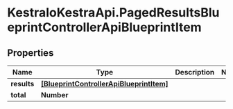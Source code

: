 # KestraIoKestraApi.PagedResultsBlueprintControllerApiBlueprintItem

## Properties

Name | Type | Description | Notes
------------ | ------------- | ------------- | -------------
**results** | [**[BlueprintControllerApiBlueprintItem]**](BlueprintControllerApiBlueprintItem.md) |  | 
**total** | **Number** |  | 


